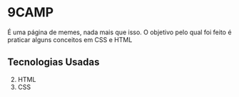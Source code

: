 # 9CAMP
É uma página de memes, nada mais que isso. O objetivo pelo qual foi feito é praticar alguns conceitos em CSS e HTML

## Tecnologias Usadas

2. HTML
3. CSS
